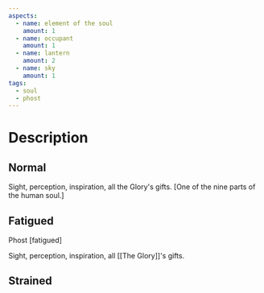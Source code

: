 ```yaml
---
aspects:
  - name: element of the soul
    amount: 1
  - name: occupant
    amount: 1
  - name: lantern
    amount: 2
  - name: sky
    amount: 1
tags:
  - soul
  - phost
---
```


# Description

## Normal
Sight, perception, inspiration, all the Glory's gifts. [One of the nine parts of the human soul.]
## Fatigued
Phost [fatigued]

Sight, perception, inspiration, all [[The Glory]]'s gifts.
## Strained

